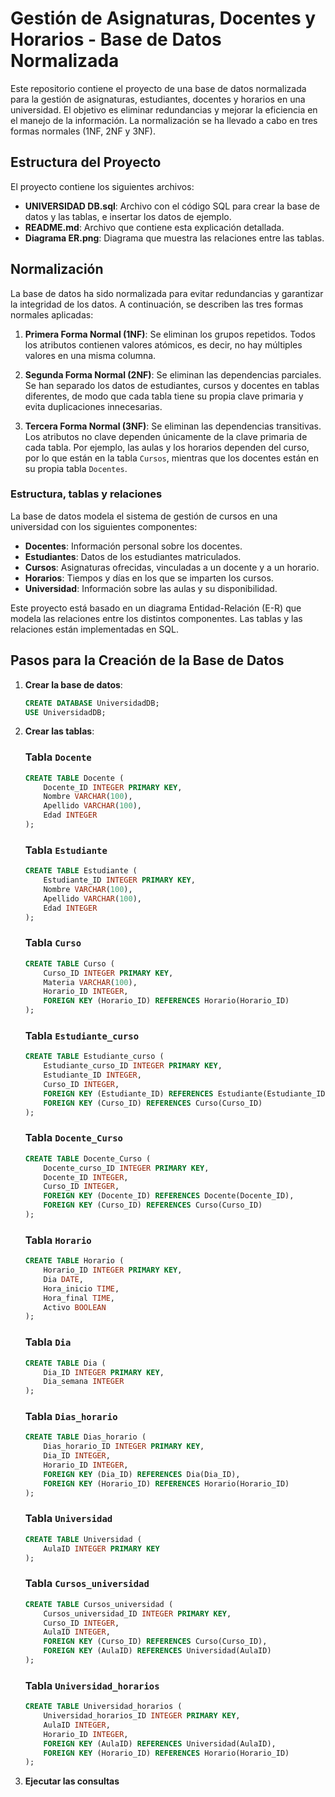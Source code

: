 # Gestión de Asignaturas, Docentes y Horarios - Base de Datos Normalizada

Este repositorio contiene el proyecto de una base de datos normalizada para la gestión de asignaturas, estudiantes, docentes y horarios en una universidad. El objetivo es eliminar redundancias y mejorar la eficiencia en el manejo de la información. La normalización se ha llevado a cabo en tres formas normales (1NF, 2NF y 3NF).

## Estructura del Proyecto

El proyecto contiene los siguientes archivos:

- **UNIVERSIDAD DB.sql**: Archivo con el código SQL para crear la base de datos y las tablas, e insertar los datos de ejemplo.
- **README.md**: Archivo que contiene esta explicación detallada.
- **Diagrama ER.png**: Diagrama que muestra las relaciones entre las tablas.

## Normalización

La base de datos ha sido normalizada para evitar redundancias y garantizar la integridad de los datos. A continuación, se describen las tres formas normales aplicadas:

1. **Primera Forma Normal (1NF)**:
   Se eliminan los grupos repetidos. Todos los atributos contienen valores atómicos, es decir, no hay múltiples valores en una misma columna.

2. **Segunda Forma Normal (2NF)**:
   Se eliminan las dependencias parciales. Se han separado los datos de estudiantes, cursos y docentes en tablas diferentes, de modo que cada tabla tiene su propia clave primaria y evita duplicaciones innecesarias.

3. **Tercera Forma Normal (3NF)**:
   Se eliminan las dependencias transitivas. Los atributos no clave dependen únicamente de la clave primaria de cada tabla. Por ejemplo, las aulas y los horarios dependen del curso, por lo que están en la tabla `Cursos`, mientras que los docentes están en su propia tabla `Docentes`.

### Estructura, tablas y relaciones

La base de datos modela el sistema de gestión de cursos en una universidad con los siguientes componentes:

- **Docentes**: Información personal sobre los docentes.
- **Estudiantes**: Datos de los estudiantes matriculados.
- **Cursos**: Asignaturas ofrecidas, vinculadas a un docente y a un horario.
- **Horarios**: Tiempos y días en los que se imparten los cursos.
- **Universidad**: Información sobre las aulas y su disponibilidad.

Este proyecto está basado en un diagrama Entidad-Relación (E-R) que modela las relaciones entre los distintos componentes. Las tablas y las relaciones están implementadas en SQL.

## Pasos para la Creación de la Base de Datos

1. **Crear la base de datos**:

   ```sql
   CREATE DATABASE UniversidadDB;
   USE UniversidadDB;
   ```

2. **Crear las tablas**:

   ### Tabla `Docente`
   ```sql
   CREATE TABLE Docente (
       Docente_ID INTEGER PRIMARY KEY,
       Nombre VARCHAR(100),
       Apellido VARCHAR(100),
       Edad INTEGER
   );
   ```

   ### Tabla `Estudiante`
   ```sql
   CREATE TABLE Estudiante (
       Estudiante_ID INTEGER PRIMARY KEY,
       Nombre VARCHAR(100),
       Apellido VARCHAR(100),
       Edad INTEGER
   );
   ```

   ### Tabla `Curso`
   ```sql
   CREATE TABLE Curso (
       Curso_ID INTEGER PRIMARY KEY,
       Materia VARCHAR(100),
       Horario_ID INTEGER,
       FOREIGN KEY (Horario_ID) REFERENCES Horario(Horario_ID)
   );
   ```

   ### Tabla `Estudiante_curso`
   ```sql
   CREATE TABLE Estudiante_curso (
       Estudiante_curso_ID INTEGER PRIMARY KEY,
       Estudiante_ID INTEGER,
       Curso_ID INTEGER,
       FOREIGN KEY (Estudiante_ID) REFERENCES Estudiante(Estudiante_ID),
       FOREIGN KEY (Curso_ID) REFERENCES Curso(Curso_ID)
   );
   ```

   ### Tabla `Docente_Curso`
   ```sql
   CREATE TABLE Docente_Curso (
       Docente_curso_ID INTEGER PRIMARY KEY,
       Docente_ID INTEGER,
       Curso_ID INTEGER,
       FOREIGN KEY (Docente_ID) REFERENCES Docente(Docente_ID),
       FOREIGN KEY (Curso_ID) REFERENCES Curso(Curso_ID)
   );
   ```

   ### Tabla `Horario`
   ```sql
   CREATE TABLE Horario (
       Horario_ID INTEGER PRIMARY KEY,
       Dia DATE,
       Hora_inicio TIME,
       Hora_final TIME,
       Activo BOOLEAN
   );
   ```

   ### Tabla `Dia`
   ```sql
   CREATE TABLE Dia (
       Dia_ID INTEGER PRIMARY KEY,
       Dia_semana INTEGER
   );
   ```

   ### Tabla `Dias_horario`
   ```sql
   CREATE TABLE Dias_horario (
       Dias_horario_ID INTEGER PRIMARY KEY,
       Dia_ID INTEGER,
       Horario_ID INTEGER,
       FOREIGN KEY (Dia_ID) REFERENCES Dia(Dia_ID),
       FOREIGN KEY (Horario_ID) REFERENCES Horario(Horario_ID)
   );
   ```

   ### Tabla `Universidad`
   ```sql
   CREATE TABLE Universidad (
       AulaID INTEGER PRIMARY KEY
   );
   ```

   ### Tabla `Cursos_universidad`
   ```sql
   CREATE TABLE Cursos_universidad (
       Cursos_universidad_ID INTEGER PRIMARY KEY,
       Curso_ID INTEGER,
       AulaID INTEGER,
       FOREIGN KEY (Curso_ID) REFERENCES Curso(Curso_ID),
       FOREIGN KEY (AulaID) REFERENCES Universidad(AulaID)
   );
   ```

   ### Tabla `Universidad_horarios`
   ```sql
   CREATE TABLE Universidad_horarios (
       Universidad_horarios_ID INTEGER PRIMARY KEY,
       AulaID INTEGER,
       Horario_ID INTEGER,
       FOREIGN KEY (AulaID) REFERENCES Universidad(AulaID),
       FOREIGN KEY (Horario_ID) REFERENCES Horario(Horario_ID)
   );
   ```

3. **Ejecutar las consultas**

